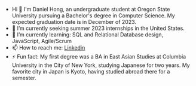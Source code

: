 - Hi 👋 I'm Daniel Hong, an undergraduate student at Oregon State University pursuing a Bachelor's degree in Computer Science. My expected graduation date is in December of 2023. 
- 🔭 I’m currently seeking summer 2023 internships in the United States. 
- 🌱 I’m currently learning: SQL and Relational Database design, JavaScript, Agile/Scrum
- 📫 How to reach me: [Linkedin](https://www.linkedin.com/in/daniel-hong-2716h/)
- ⚡ Fun fact: My first degree was a BA in East Asian Studies at Columbia University in the City of New York, studying Japanese for two years. My favorite city in Japan is Kyoto, having studied abroad there for a semester. 
